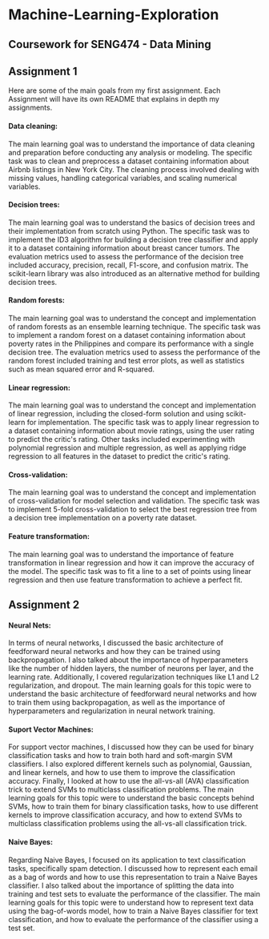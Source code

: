 # Machine-Learning-Exploration
 ## Coursework for SENG474 - Data Mining
 
 ## Assignment 1
 Here are some of the main goals from my first assignment. Each Assignment will have its own README that explains in depth my assignments.
 
 #### Data cleaning:
The main learning goal was to understand the importance of data cleaning and preparation before conducting any analysis or modeling.
The specific task was to clean and preprocess a dataset containing information about Airbnb listings in New York City.
The cleaning process involved dealing with missing values, handling categorical variables, and scaling numerical variables.

#### Decision trees:
The main learning goal was to understand the basics of decision trees and their implementation from scratch using Python.
The specific task was to implement the ID3 algorithm for building a decision tree classifier and apply it to a dataset containing information about breast cancer tumors.
The evaluation metrics used to assess the performance of the decision tree included accuracy, precision, recall, F1-score, and confusion matrix.
The scikit-learn library was also introduced as an alternative method for building decision trees.

 #### Random forests:
The main learning goal was to understand the concept and implementation of random forests as an ensemble learning technique.
The specific task was to implement a random forest on a dataset containing information about poverty rates in the Philippines and compare its performance with a single decision tree.
The evaluation metrics used to assess the performance of the random forest included training and test error plots, as well as statistics such as mean squared error and R-squared.

 #### Linear regression:
The main learning goal was to understand the concept and implementation of linear regression, including the closed-form solution and using scikit-learn for implementation.
The specific task was to apply linear regression to a dataset containing information about movie ratings, using the user rating to predict the critic's rating.
Other tasks included experimenting with polynomial regression and multiple regression, as well as applying ridge regression to all features in the dataset to predict the critic's rating.

#### Cross-validation:
The main learning goal was to understand the concept and implementation of cross-validation for model selection and validation.
The specific task was to implement 5-fold cross-validation to select the best regression tree from a decision tree implementation on a poverty rate dataset.

#### Feature transformation:
The main learning goal was to understand the importance of feature transformation in linear regression and how it can improve the accuracy of the model.
The specific task was to fit a line to a set of points using linear regression and then use feature transformation to achieve a perfect fit.
        
## Assignment 2

#### Neural Nets:
In terms of neural networks, I discussed the basic architecture of feedforward neural networks and how they can be trained using backpropagation. I also talked about the importance of hyperparameters like the number of hidden layers, the number of neurons per layer, and the learning rate. Additionally, I covered regularization techniques like L1 and L2 regularization, and dropout. The main learning goals for this topic were to understand the basic architecture of feedforward neural networks and how to train them using backpropagation, as well as the importance of hyperparameters and regularization in neural network training.

#### Suport Vector Machines:
For support vector machines, I discussed how they can be used for binary classification tasks and how to train both hard and soft-margin SVM classifiers. I also explored different kernels such as polynomial, Gaussian, and linear kernels, and how to use them to improve the classification accuracy. Finally, I looked at how to use the all-vs-all (AVA) classification trick to extend SVMs to multiclass classification problems. The main learning goals for this topic were to understand the basic concepts behind SVMs, how to train them for binary classification tasks, how to use different kernels to improve classification accuracy, and how to extend SVMs to multiclass classification problems using the all-vs-all classification trick.

#### Naive Bayes:
Regarding Naive Bayes, I focused on its application to text classification tasks, specifically spam detection. I discussed how to represent each email as a bag of words and how to use this representation to train a Naive Bayes classifier. I also talked about the importance of splitting the data into training and test sets to evaluate the performance of the classifier. The main learning goals for this topic were to understand how to represent text data using the bag-of-words model, how to train a Naive Bayes classifier for text classification, and how to evaluate the performance of the classifier using a test set.
